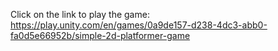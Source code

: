 Click on the link to play the game: https://play.unity.com/en/games/0a9de157-d238-4dc3-abb0-fa0d5e66952b/simple-2d-platformer-game
